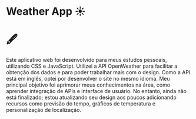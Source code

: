 <h1> Weather App ☀️ </h1>
 
<h1>🖋️</h1> Este aplicativo web foi desenvolvido para meus estudos pessoais, utilizando CSS e JavaScript. Utilizei a API OpenWeather para facilitar a obtenção dos dados e para poder trabalhar mais com o design. Como a API está em inglês, optei por desenvolver o site no mesmo idioma. Meu principal objetivo foi aprimorar meus conhecimentos na área, como aprender integração de APIs e interface de usuário. No entanto, ainda não está finalizado; estou atualizando seu design aos poucos adicionando recursos como previsão do tempo, gráficos de temperatura e personalização de localização.
